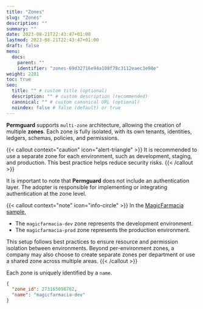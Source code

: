 ```yaml
---
title: "Zones"
slug: "Zones"
description: ""
summary: ""
date: 2023-08-21T22:43:47+01:00
lastmod: 2023-08-21T22:43:47+01:00
draft: false
menu:
  docs:
    parent: ""
    identifier: "zones-69d32716e94a108f78c3112eaec3e98e"
weight: 2201
toc: true
seo:
  title: "" # custom title (optional)
  description: "" # custom description (recommended)
  canonical: "" # custom canonical URL (optional)
  noindex: false # false (default) or true
---
```

**Permguard** supports `multi-zone` architecture, allowing the creation of multiple **zones**.
Each zone is fully isolated, with its own tenants, identities, ledgers, schemas, policies, and permissions.

{{< callout context="caution" icon="alert-triangle" >}}
It is recommended to use a separate zone for each environment, such as development, staging, and production.
This best practice helps reduce security risks.
{{< /callout >}}

It is important to note that **Permguard** does not include an authentication layer.
The adopter is responsible for implementing or integrating authentication at the zone level.

{{< callout context="note" icon="info-circle" >}}
In the [MagicFarmacia sample](/docs/0.1/getting-started/adoption-through-example#integration-use-case-pharmacy-branch-management),

- The `magicfarmacia-dev` zone represents the development environment.
- The `magicfarmacia-prod` zone represents the production environment.

This setup follows best practices to ensure resource and permission isolation between environments.
Beyond per-environment zones, a company may also choose to create separate zones per department or use a shared zone across multiple areas.
{{< /callout >}}

Each zone is uniquely identified by a `name`.

```json
{
  "zone_id": 273165098782,
  "name": "magicfarmacia-dev"
}
```
